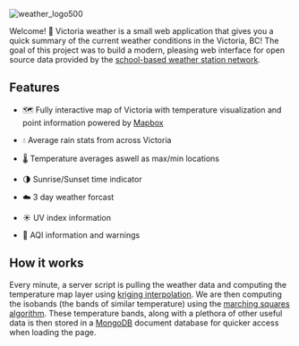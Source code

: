 ![weather_logo500](https://user-images.githubusercontent.com/40218657/174922477-3f885f97-f2b8-4e73-8c3a-0aca8e9d0cc5.png)

 Welcome! 👋 Victoria weather is a small web application that gives you a quick summary of the current weather conditions in the Victoria, BC! 
 The goal of this project was to build a modern, pleasing web interface for open source data provided by the [school-based weather station network](https://victoriaweather.ca/).
 
 ## Features
 
 - 🗺 Fully interactive map of Victoria with temperature visualization and point information powered by [Mapbox](https://www.mapbox.com/) 
   
 - 💧 Average rain stats from across Victoria  
   
 - 🌡 Temperature averages aswell as max/min locations  
   
 - 🌗 Sunrise/Sunset time indicator  
   
 - ☁️ 3 day weather forcast 
  
 - ☀️ UV index information 
  
 - 💨 AQI information and warnings

   
 
 ## How it works
 
Every minute, a server script is pulling the weather data and computing the temperature map layer using [kriging interpolation](https://www.publichealth.columbia.edu/research/population-health-methods/kriging-interpolation). We are then computing the isobands (the bands of similar temperature) using the [marching squares algorithm](https://en.wikipedia.org/wiki/Marching_squares). These temperature bands, along with a plethora of other useful data is then stored in a [MongoDB](https://www.mongodb.com/) document database for quicker access when loading the page.
